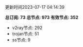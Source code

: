 更新时间2023-07-17 04:14:39

**总订阅: 73**
**总节点: 973**
**有效节点: 352**
- v2ray节点: 292
- trojan节点: 51
- ss节点: 9
